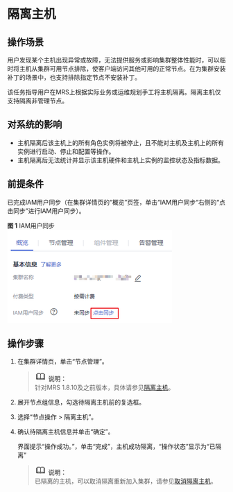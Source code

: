 # 隔离主机<a name="ZH-CN_TOPIC_0173397564"></a>

## 操作场景<a name="section6535825520147"></a>

用户发现某个主机出现异常或故障，无法提供服务或影响集群整体性能时，可以临时将主机从集群可用节点排除，使客户端访问其他可用的正常节点。在为集群安装补丁的场景中，也支持排除指定节点不安装补丁。

该任务指导用户在MRS上根据实际业务或运维规划手工将主机隔离。隔离主机仅支持隔离非管理节点。

## 对系统的影响<a name="section1812132520224"></a>

-   主机隔离后该主机上的所有角色实例将被停止，且不能对主机及主机上的所有实例进行启动、停止和配置等操作。
-   主机隔离后无法统计并显示该主机硬件和主机上实例的监控状态及指标数据。

## 前提条件<a name="section19851821141510"></a>

已完成IAM用户同步（在集群详情页的“概览”页签，单击“IAM用户同步“右侧的“点击同步”进行IAM用户同步）。

**图 1**  IAM用户同步<a name="zh-cn_topic_0173397554_zh-cn_topic_0173397446_fig147531617121511"></a>  
![](figures/IAM用户同步.png "IAM用户同步")

## 操作步骤<a name="section4713394420240"></a>

1.  在集群详情页，单击“节点管理”。

    >![](public_sys-resources/icon-note.gif) **说明：**   
    >针对MRS 1.8.10及之前版本，具体请参见[隔离主机](隔离主机-118.md)。  

2.  展开节点组信息，勾选待隔离主机前的复选框。
3.  选择“节点操作 \> 隔离主机”。
4.  确认待隔离主机信息并单击“确定”。

    界面提示“操作成功。”，单击“完成”，主机成功隔离，“操作状态”显示为“已隔离”

    >![](public_sys-resources/icon-note.gif) **说明：**   
    >已隔离的主机，可以取消隔离重新加入集群，请参见[取消隔离主机](取消隔离主机.md)。  


